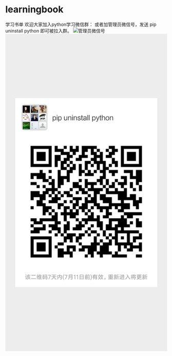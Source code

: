 # learningbook
学习书单
欢迎大家加入python学习微信群：
或者加管理员微信号，发送 pip uninstall python 即可被拉入群。
<img src="/admin.png" alt="管理员微信号"/>
<img src="/weixinqun.png" alt="python从入门到放弃"/>
